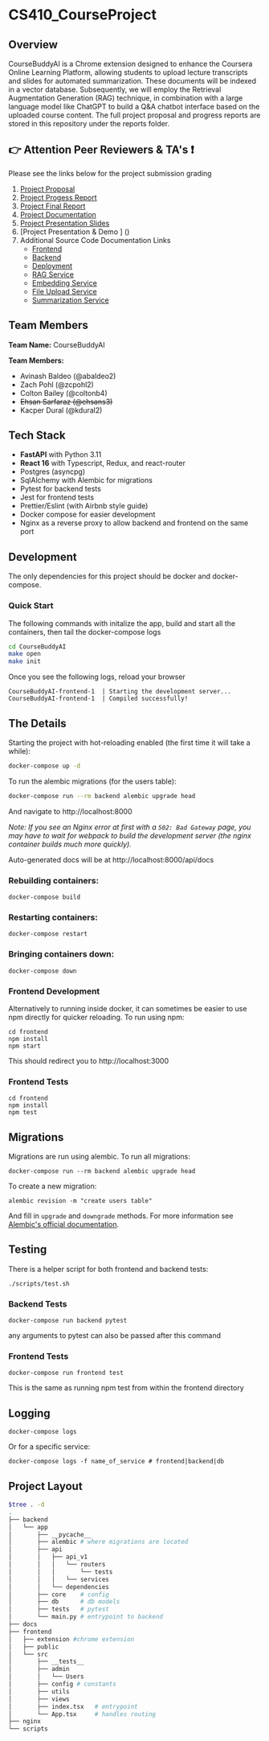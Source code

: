 # CS410_CourseProject

## Overview

CourseBuddyAI is a Chrome extension designed to enhance the Coursera Online Learning Platform, allowing students to upload lecture transcripts and slides for automated summarization. These documents will be indexed in a vector database. Subsequently, we will employ the Retrieval Augmentation Generation (RAG) technique, in combination with a large language model like ChatGPT to build a Q&A chatbot interface based on the uploaded course content. The full project proposal and progress reports are stored in this repository under the reports folder. 

## :point_right: **Attention Peer Reviewers & TA's :exclamation:** 
Please see the links below for the project submission grading
1. [Project Proposal](https://github.com/abaldeo/CS410_CourseProject/blob/main/reports/CS410%20Project%20Proposal.pdf)
2. [Project Progess Report](https://github.com/abaldeo/CS410_CourseProject/blob/main/reports/CS410%20Project%20Progress%20Report.pdf)
3. [Project Final Report](https://github.com/abaldeo/CS410_CourseProject/blob/main/reports/CS410%20Project%20Final%20Status%20Report.pdf)
4. [Project Documentation](https://github.com/abaldeo/CS410_CourseProject/blob/main/docs/CS410%20Project%20Documentation.pdf)
5. [Project Presentation Slides](https://github.com/abaldeo/CS410_CourseProject/blob/main/docs/CS410%20Project%20Presentation%20Deck.pdf)
6. [Project Presentation & Demo ] ()
7. Additional Source Code Documentation Links
     - [Frontend](https://github.com/abaldeo/CS410_CourseProject/blob/main/src/frontend/extension/README.md)
     - [Backend](https://github.com/abaldeo/CS410_CourseProject/blob/main/src/backend/app/api/api_v1/services/README.md)
     - [Deployment](https://github.com/abaldeo/CS410_CourseProject/blob/main/.github/workflows/readme.md)
     - [RAG Service](https://github.com/abaldeo/CS410_CourseProject/blob/main/src/backend/app/api/api_v1/services/rag/README.md)
     - [Embedding Service](https://github.com/abaldeo/CS410_CourseProject/blob/main/src/backend/app/api/api_v1/services/embedding/README.md)
     - [File Upload Service](https://github.com/abaldeo/CS410_CourseProject/blob/main/src/backend/app/api/api_v1/services/file_upload/README.md)
     - [Summarization Service](https://github.com/abaldeo/CS410_CourseProject/blob/main/src/backend/app/api/api_v1/services/summarization/README.md)

## Team Members

**Team Name:** CourseBuddyAI

**Team Members:**

- Avinash Baldeo (@abaldeo2)
- Zach Pohl (@zcpohl2)
- Colton Bailey (@coltonb4)
- ~~Ehsan Sarfaraz (@ehsans3)~~ 
- Kacper Dural (@kdural2)


## Tech Stack

- **FastAPI** with Python 3.11
- **React 16** with Typescript, Redux, and react-router
- Postgres (asyncpg)
- SqlAlchemy with Alembic for migrations
- Pytest for backend tests
- Jest for frontend tests
- Prettier/Eslint (with Airbnb style guide)
- Docker compose for easier development
- Nginx as a reverse proxy to allow backend and frontend on the same port

## Development

The only dependencies for this project should be docker and docker-compose.

### Quick Start

The following commands with initalize the app, build and start all the containers, then tail the docker-compose logs

```bash
cd CourseBuddyAI
make open
make init
```

Once you see the following logs, reload your browser

```
CourseBuddyAI-frontend-1  | Starting the development server...
CourseBuddyAI-frontend-1  | Compiled successfully!
```

## The Details

Starting the project with hot-reloading enabled
(the first time it will take a while):

```bash
docker-compose up -d
```

To run the alembic migrations (for the users table):

```bash
docker-compose run --rm backend alembic upgrade head
```

And navigate to http://localhost:8000

_Note: If you see an Nginx error at first with a `502: Bad Gateway` page, you may have to wait for webpack to build the development server (the nginx container builds much more quickly)._

Auto-generated docs will be at
http://localhost:8000/api/docs

### Rebuilding containers:

```
docker-compose build
```

### Restarting containers:

```
docker-compose restart
```

### Bringing containers down:

```
docker-compose down
```

### Frontend Development

Alternatively to running inside docker, it can sometimes be easier
to use npm directly for quicker reloading. To run using npm:

```
cd frontend
npm install
npm start
```

This should redirect you to http://localhost:3000

### Frontend Tests

```
cd frontend
npm install
npm test
```

## Migrations

Migrations are run using alembic. To run all migrations:

```
docker-compose run --rm backend alembic upgrade head
```

To create a new migration:

```
alembic revision -m "create users table"
```

And fill in `upgrade` and `downgrade` methods. For more information see
[Alembic's official documentation](https://alembic.sqlalchemy.org/en/latest/tutorial.html#create-a-migration-script).

## Testing

There is a helper script for both frontend and backend tests:

```
./scripts/test.sh
```

### Backend Tests

```
docker-compose run backend pytest
```

any arguments to pytest can also be passed after this command

### Frontend Tests

```
docker-compose run frontend test
```

This is the same as running npm test from within the frontend directory

## Logging

```
docker-compose logs
```

Or for a specific service:

```
docker-compose logs -f name_of_service # frontend|backend|db
```

## Project Layout

```bash
$tree . -d                                                           
.
├── backend
│   └── app
│       ├── __pycache__
│       ├── alembic # where migrations are located
│       ├── api
│       │   ├── api_v1
│       │   │   └── routers
│       │   │       └── tests
│       │   │   └── services
│       │   └── dependencies
│       ├── core    # config
│       ├── db      # db models
│       ├── tests   # pytest
│       └── main.py # entrypoint to backend
├── docs
├── frontend
│   ├── extension #chrome extension
│   ├── public
│   └── src
│       ├── __tests__
│       ├── admin
│       │   └── Users
│       ├── config # constants
│       ├── utils
│       ├── views
│       ├── index.tsx   # entrypoint
│       └── App.tsx     # handles routing
├── nginx
└── scripts
```

